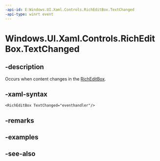 ```yaml
---
-api-id: E:Windows.UI.Xaml.Controls.RichEditBox.TextChanged
-api-type: winrt event
---
```


<!-- Event syntax
public event Windows.UI.Xaml.RoutedEventHandler TextChanged
-->

# Windows.UI.Xaml.Controls.RichEditBox.TextChanged

## -description
Occurs when content changes in the [RichEditBox](richeditbox.md).



## -xaml-syntax
```xaml
<RichEditBox TextChanged="eventhandler"/>
```


## -remarks

## -examples

## -see-also
